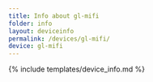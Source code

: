 ```yaml
---
title: Info about gl-mifi
folder: info
layout: deviceinfo
permalink: /devices/gl-mifi/
device: gl-mifi
---
```

{% include templates/device_info.md %}
